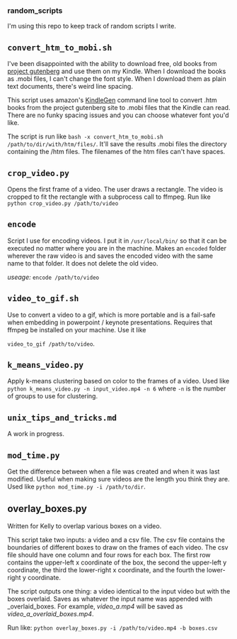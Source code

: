 ### random_scripts

I'm using this repo to keep track of random scripts I write.

## `convert_htm_to_mobi.sh`    
I've been disappointed with the ability to download free, old books from [project gutenberg](https://www.gutenberg.org/) and use them on my Kindle. When I download the books as .mobi files, I can't change the font style. When I download them as plain text documents, there's weird line spacing.     

This script uses amazon's [KindleGen](https://www.amazon.com/gp/feature.html?docId=1000765211) command line tool to convert .htm books from the project gutenberg site to .mobi files that the Kindle can read. There are no funky spacing issues and you can choose whatever font you'd like.

The script is run like `bash -x convert_htm_to_mobi.sh /path/to/dir/with/htm/files/`. It'll save the results .mobi files the directory containing the /htm files. The filenames of the htm files can't have spaces.

## `crop_video.py`

Opens the first frame of a video. The user draws a rectangle. The video is cropped to fit the rectangle with a subprocess call to ffmpeg. Run like `python crop_video.py /path/to/video`

## `encode`
Script I use for encoding videos. I put it in `/usr/local/bin/` so that it can be executed no matter where you are in the machine. Makes an `encoded` folder wherever the raw video is and saves the encoded video with the same name to that folder. It does not delete the old video.

_useage:_ `encode /path/to/video`

## `video_to_gif.sh`
Use to convert a video to a gif, which is more portable and is a fail-safe when embedding in powerpoint / keynote presentations. Requires that ffmpeg be installed on your machine. Use it like

`video_to_gif /path/to/video`.

## `k_means_video.py`
Apply k-means clustering based on color to the frames of a video. Used like `python k_means_video.py -n input_video.mp4 -n 6` where `-n` is the number of groups to use for clustering.

## `unix_tips_and_tricks.md`

A work in progress.

## `mod_time.py`

Get the difference between when a file was created and when it was last modified. Useful when making sure videos are the length you think they are. Used like `python mod_time.py -i /path/to/dir`.

## overlay_boxes.py

Written for Kelly to overlap various boxes on a video.

This script take two inputs: a video and a csv file. The csv file contains the boundaries of different boxes to draw on the frames of each video.
The csv file should have one column and four rows for each box. The first row contains the upper-left x coordinate of the box, the second the upper-left y coordinate, the third the lower-right x coordinate, and the fourth the lower-right y coordinate.

The script outputs one thing: a video identical to the input video but with the boxes overlaid. Saves as whatever the input name was appended with _overlaid_boxes. For example, _video_a.mp4_ will be saved as _video_a_overlaid_boxes.mp4_.

Run like: `python overlay_boxes.py -i /path/to/video.mp4 -b boxes.csv`
